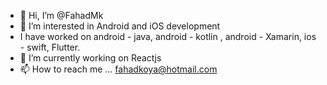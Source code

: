- 👋 Hi, I’m @FahadMk
- 👀 I’m interested in Android and iOS development
- I have worked on android - java, android - kotlin , android - Xamarin, ios - swift, Flutter.
- 🌱 I’m currently working on Reactjs
- 📫 How to reach me ... fahadkoya@hotmail.com

<!---
FahadMk/FahadMk is a ✨ special ✨ repository because its `README.md` (this file) appears on your GitHub profile.
You can click the Preview link to take a look at your changes.
--->
